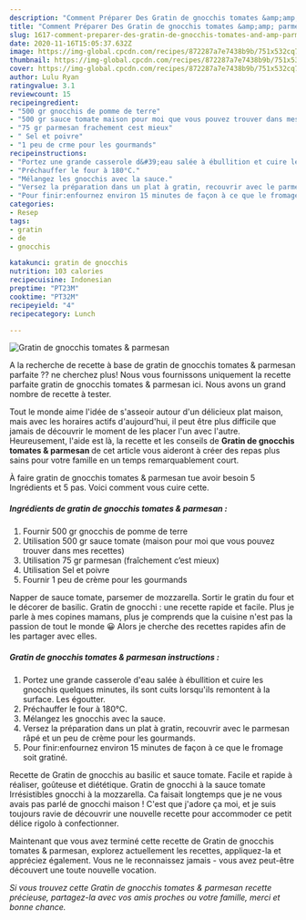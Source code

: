 ```yaml
---
description: "Comment Préparer Des Gratin de gnocchis tomates &amp;amp; parmesan"
title: "Comment Préparer Des Gratin de gnocchis tomates &amp;amp; parmesan"
slug: 1617-comment-preparer-des-gratin-de-gnocchis-tomates-and-amp-parmesan
date: 2020-11-16T15:05:37.632Z
image: https://img-global.cpcdn.com/recipes/872287a7e7438b9b/751x532cq70/gratin-de-gnocchis-tomates-parmesan-photo-principale-de-la-recette.jpg
thumbnail: https://img-global.cpcdn.com/recipes/872287a7e7438b9b/751x532cq70/gratin-de-gnocchis-tomates-parmesan-photo-principale-de-la-recette.jpg
cover: https://img-global.cpcdn.com/recipes/872287a7e7438b9b/751x532cq70/gratin-de-gnocchis-tomates-parmesan-photo-principale-de-la-recette.jpg
author: Lulu Ryan
ratingvalue: 3.1
reviewcount: 15
recipeingredient:
- "500 gr gnocchis de pomme de terre"
- "500 gr sauce tomate maison pour moi que vous pouvez trouver dans mes recettes"
- "75 gr parmesan frachement cest mieux"
- " Sel et poivre"
- "1 peu de crme pour les gourmands"
recipeinstructions:
- "Portez une grande casserole d&#39;eau salée à ébullition et cuire les gnocchis quelques minutes, ils sont cuits lorsqu&#39;ils remontent à la surface. Les égoutter."
- "Préchauffer le four à 180°C."
- "Mélangez les gnocchis avec la sauce."
- "Versez la préparation dans un plat à gratin, recouvrir avec le parmesan râpé et un peu de crème pour les gourmands."
- "Pour finir:enfournez environ 15 minutes de façon à ce que le fromage soit gratiné."
categories:
- Resep
tags:
- gratin
- de
- gnocchis

katakunci: gratin de gnocchis 
nutrition: 103 calories
recipecuisine: Indonesian
preptime: "PT23M"
cooktime: "PT32M"
recipeyield: "4"
recipecategory: Lunch

---
```



![Gratin de gnocchis tomates &amp; parmesan](https://img-global.cpcdn.com/recipes/872287a7e7438b9b/751x532cq70/gratin-de-gnocchis-tomates-parmesan-photo-principale-de-la-recette.jpg)

A la recherche de recette à base de gratin de gnocchis tomates &amp; parmesan parfaite ?? ne cherchez plus! Nous vous fournissons uniquement la recette parfaite gratin de gnocchis tomates &amp; parmesan ici. Nous avons un grand nombre de recette à tester.

Tout le monde aime l'idée de s'asseoir autour d'un délicieux plat maison, mais avec les horaires actifs d'aujourd'hui, il peut être plus difficile que jamais de découvrir le moment de les placer l'un avec l'autre. Heureusement, l'aide est là, la recette et les conseils de <strong> Gratin de gnocchis tomates &amp; parmesan </strong> de cet article vous aideront à créer des repas plus sains pour votre famille en un temps remarquablement court.

<!--inarticleads1-->

À faire gratin de gnocchis tomates &amp; parmesan tue avoir besoin 5 Ingrédients et 5 pas. Voici comment vous cuire cette.

##### Ingrédients de gratin de gnocchis tomates &amp; parmesan :

1. Fournir 500 gr gnocchis de pomme de terre
1. Utilisation 500 gr sauce tomate (maison pour moi que vous pouvez trouver dans mes recettes)
1. Utilisation 75 gr parmesan (fraîchement c’est mieux)
1. Utilisation  Sel et poivre
1. Fournir 1 peu de crème pour les gourmands


Napper de sauce tomate, parsemer de mozzarella. Sortir le gratin du four et le décorer de basilic. Gratin de gnocchi : une recette rapide et facile. Plus je parle à mes copines mamans, plus je comprends que la cuisine n&#39;est pas la passion de tout le monde 😀 Alors je cherche des recettes rapides afin de les partager avec elles. 

<!--inarticleads2-->

##### Gratin de gnocchis tomates &amp; parmesan instructions :

1. Portez une grande casserole d&#39;eau salée à ébullition et cuire les gnocchis quelques minutes, ils sont cuits lorsqu&#39;ils remontent à la surface. Les égoutter.
1. Préchauffer le four à 180°C.
1. Mélangez les gnocchis avec la sauce.
1. Versez la préparation dans un plat à gratin, recouvrir avec le parmesan râpé et un peu de crème pour les gourmands.
1. Pour finir:enfournez environ 15 minutes de façon à ce que le fromage soit gratiné.


Recette de Gratin de gnocchis au basilic et sauce tomate. Facile et rapide à réaliser, goûteuse et diététique. Gratin de gnocchi à la sauce tomate Irrésistibles gnocchi à la mozzarella. Ca faisait longtemps que je ne vous avais pas parlé de gnocchi maison ! C&#39;est que j&#39;adore ça moi, et je suis toujours ravie de découvrir une nouvelle recette pour accommoder ce petit délice rigolo à confectionner. 

<!--inarticleads1-->

<p>
Maintenant que vous avez terminé cette recette de Gratin de gnocchis tomates &amp; parmesan, explorez actuellement les recettes, appliquez-la et appréciez également. Vous ne le reconnaissez jamais - vous avez peut-être découvert une toute nouvelle vocation.
</p>

<p>
<i>Si vous trouvez cette Gratin de gnocchis tomates &amp; parmesan recette précieuse, partagez-la avec vos amis proches ou votre famille, merci et bonne chance.</i>
</p>
